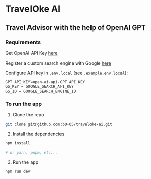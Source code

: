 # TravelOke AI

## Travel Advisor with the help of OpenAI GPT

### Requirements

Get OpenAI API Key [here](https://openai.com/api/)

Register a custom search engine with Google [here](https://developers.google.com/custom-search/)

Configure API key in `.env.local` (see `.example.env.local`):

```
GPT_API_KEY=open-ai-api-GPT_API_KEY
GS_KEY = GOOGLE_SEARCH_API_KEY
GS_ID = GOOGLE_SEARCH_ENGINE_ID
```

### To run the app

1. Clone the repo

```sh
git clone git@github.com:bO-05/traveloke-ai.git
```

2. Install the dependencies

```sh
npm install

# or yarn, pnpm, etc...
```

3. Run the app

```sh
npm run dev
```
